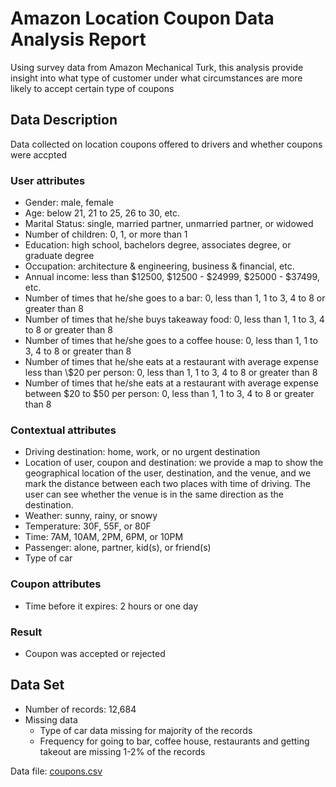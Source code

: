 # Amazon Location Coupon Data Analysis Report
Using survey data from Amazon Mechanical Turk, this analysis provide insight into what type of customer under what circumstances are more likely to accept certain type of coupons

## Data Description
Data collected on location coupons offered to drivers and whether coupons were accpted

### User attributes
-  Gender: male, female
-  Age: below 21, 21 to 25, 26 to 30, etc.
-  Marital Status: single, married partner, unmarried partner, or widowed
-  Number of children: 0, 1, or more than 1
-  Education: high school, bachelors degree, associates degree, or graduate degree
-  Occupation: architecture & engineering, business & financial, etc.
-  Annual income: less than \$12500, \$12500 - \$24999, \$25000 - \$37499, etc.
-  Number of times that he/she goes to a bar: 0, less than 1, 1 to 3, 4 to 8 or greater than 8
-  Number of times that he/she buys takeaway food: 0, less than 1, 1 to 3, 4 to 8 or greater
than 8
-  Number of times that he/she goes to a coffee house: 0, less than 1, 1 to 3, 4 to 8 or
greater than 8
-  Number of times that he/she eats at a restaurant with average expense less than \\$20 per
person: 0, less than 1, 1 to 3, 4 to 8 or greater than 8
-  Number of times that he/she eats at a restaurant with average expense between $20 to $50 per
person: 0, less than 1, 1 to 3, 4 to 8 or greater than 8

### Contextual attributes
- Driving destination: home, work, or no urgent destination
- Location of user, coupon and destination: we provide a map to show the geographical
location of the user, destination, and the venue, and we mark the distance between each
two places with time of driving. The user can see whether the venue is in the same
direction as the destination.
- Weather: sunny, rainy, or snowy
- Temperature: 30F, 55F, or 80F
- Time: 7AM, 10AM, 2PM, 6PM, or 10PM
- Passenger: alone, partner, kid(s), or friend(s)
- Type of car

### Coupon attributes
- Time before it expires: 2 hours or one day

### Result
- Coupon was accepted or rejected

## Data Set
- Number of records: 12,684
- Missing data
  - Type of car data missing for majority of the records
  - Frequency for going to bar, coffee house, restaurants and getting takeout are missing 1-2% of the records  

Data file: [coupons.csv](data/coupons.csv)
